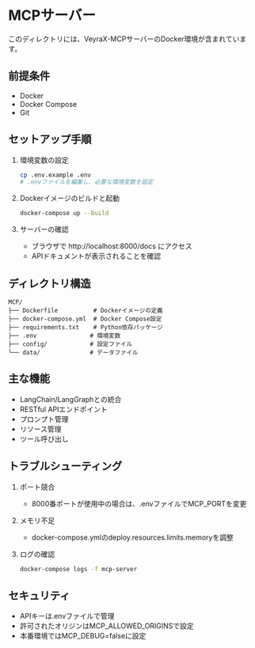 # MCPサーバー

このディレクトリには、VeyraX-MCPサーバーのDocker環境が含まれています。

## 前提条件

- Docker
- Docker Compose
- Git

## セットアップ手順

1. 環境変数の設定
   ```bash
   cp .env.example .env
   # .envファイルを編集し、必要な環境変数を設定
   ```

2. Dockerイメージのビルドと起動
   ```bash
   docker-compose up --build
   ```

3. サーバーの確認
   - ブラウザで http://localhost:8000/docs にアクセス
   - APIドキュメントが表示されることを確認

## ディレクトリ構造

```
MCP/
├── Dockerfile          # Dockerイメージの定義
├── docker-compose.yml  # Docker Compose設定
├── requirements.txt    # Python依存パッケージ
├── .env               # 環境変数
├── config/            # 設定ファイル
└── data/              # データファイル
```

## 主な機能

- LangChain/LangGraphとの統合
- RESTful APIエンドポイント
- プロンプト管理
- リソース管理
- ツール呼び出し

## トラブルシューティング

1. ポート競合
   - 8000番ポートが使用中の場合は、.envファイルでMCP_PORTを変更

2. メモリ不足
   - docker-compose.ymlのdeploy.resources.limits.memoryを調整

3. ログの確認
   ```bash
   docker-compose logs -f mcp-server
   ```

## セキュリティ

- APIキーは.envファイルで管理
- 許可されたオリジンはMCP_ALLOWED_ORIGINSで設定
- 本番環境ではMCP_DEBUG=falseに設定 